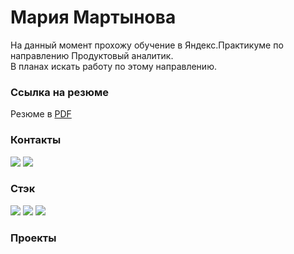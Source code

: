 # Мария Мартынова

На данный момент прохожу обучение в Яндекс.Практикуме по направлению Продуктовый аналитик.  
В планах искать работу по этому направлению.

### Ссылка на резюме
Резюме в [PDF](https://drive.google.com/file/d/1qrHWcTAiee2MUxgCdFE8bmWdX0I-8opd/view?usp=share_link)
### Контакты
[<img src="https://img.shields.io/badge/mail-2CA5E0?style=for-the-badge&logo=maildotru&logoColor=white">](<ma.martynova@mail.ru>)
[<img src="https://img.shields.io/badge/Telegram-2CA5E0?style=for-the-badge&logo=telegram&logoColor=white">](https://t.me/mart_mari) 
### Стэк

<img src="https://img.shields.io/badge/PostgreSQL-FFFFF0?style=for-the-badge&logo=postgresql&logoColor=black"/> <img src="https://img.shields.io/badge/dbeaver-382923?style=for-the-badge&logo=dbeaver&logoColor=white"> <img src="https://img.shields.io/badge/DataLens-FFFFF0?style=for-the-badge&logo=НАЗВАНИЕ ЛОГОТИПА&logoColor=ЦВЕТ ЛОГОТИПА"/>

### Проекты



<!---
mar-mari/mar-mari is a ✨ special ✨ repository because its `README.md` (this file) appears on your GitHub profile.
You can click the Preview link to take a look at your changes.
--->

